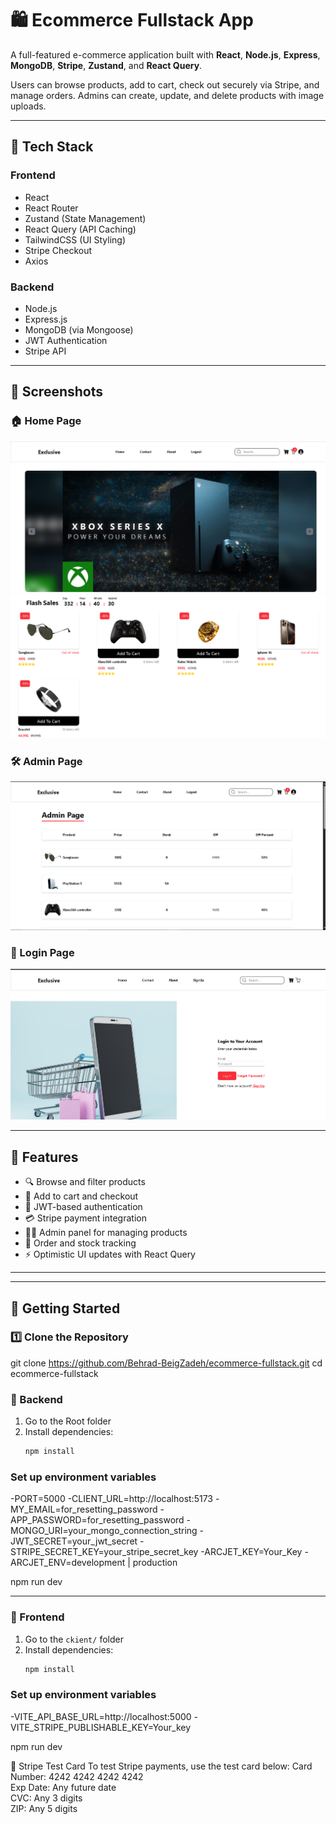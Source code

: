 # 🛍️ Ecommerce Fullstack App

A full-featured e-commerce application built with **React**, **Node.js**, **Express**, **MongoDB**, **Stripe**, **Zustand**, and **React Query**.

Users can browse products, add to cart, check out securely via Stripe, and manage orders. Admins can create, update, and delete products with image uploads.

---

## 🔧 Tech Stack

### Frontend
- React
- React Router
- Zustand (State Management)
- React Query (API Caching)
- TailwindCSS (UI Styling)
- Stripe Checkout
- Axios

### Backend
- Node.js
- Express.js
- MongoDB (via Mongoose)
- JWT Authentication
- Stripe API


---

## 📸 Screenshots

### 🏠 Home Page  
![Home 1](./client/screenshots/Home1.jpg)  
![Home 2](./client/screenshots/Home2.jpg)

### 🛠️ Admin Page  
![Admin](./client/screenshots/Admin.jpg)

### 🔐 Login Page  
![Login](./client/screenshots/Login.jpg)

---

## 🚀 Features

- 🔍 Browse and filter products
- 🛒 Add to cart and checkout
- 👤 JWT-based authentication
- 💳 Stripe payment integration
- 🧑‍💼 Admin panel for managing products
- 🧾 Order and stock tracking
- ⚡ Optimistic UI updates with React Query

---

---

## 🚀 Getting Started

### 1️⃣ Clone the Repository

git clone https://github.com/Behrad-BeigZadeh/ecommerce-fullstack.git
cd ecommerce-fullstack

### 🧰 Backend

1. Go to the Root folder
2. Install dependencies:
   ```bash
   npm install

### Set up environment variables  
-PORT=5000
-CLIENT_URL=http://localhost:5173
-MY_EMAIL=for_resetting_password
-APP_PASSWORD=for_resetting_password
-MONGO_URI=your_mongo_connection_string
-JWT_SECRET=your_jwt_secret
-STRIPE_SECRET_KEY=your_stripe_secret_key
-ARCJET_KEY=Your_Key
-ARCJET_ENV=development | production

npm run dev

---


  ### 🧰 Frontend

1. Go to the `ckient/` folder
2. Install dependencies:
   ```bash
   npm install


### Set up environment variables
-VITE_API_BASE_URL=http://localhost:5000
-VITE_STRIPE_PUBLISHABLE_KEY=Your_key

npm run dev


🧪 Stripe Test Card
To test Stripe payments, use the test card below:
Card Number: 4242 4242 4242 4242  
Exp Date: Any future date  
CVC: Any 3 digits  
ZIP: Any 5 digits  





